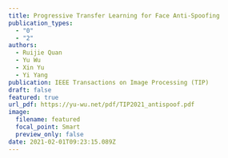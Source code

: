 ```yaml
---
title: Progressive Transfer Learning for Face Anti-Spoofing
publication_types:
  - "0"
  - "2"
authors:
  - Ruijie Quan
  - Yu Wu
  - Xin Yu
  - Yi Yang
publication: IEEE Transactions on Image Processing (TIP)
draft: false
featured: true
url_pdf: https://yu-wu.net/pdf/TIP2021_antispoof.pdf
image:
  filename: featured
  focal_point: Smart
  preview_only: false
date: 2021-02-01T09:23:15.089Z
---
```

